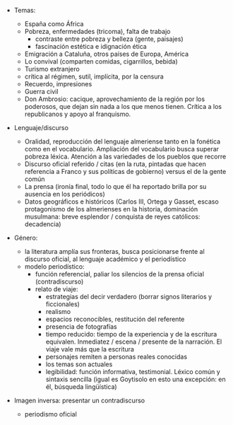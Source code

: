 - Temas:
	- España como África
	- Pobreza, enfermedades (tricoma), falta de trabajo
		- contraste entre pobreza y belleza (gente, paisajes)
		- fascinación estética e idignación ética
	- Emigración a Cataluña, otros países de Europa, América
	- Lo convival (comparten comidas, cigarrillos, bebida)
	- Turismo extranjero
	- crítica al régimen, sutil, implícita, por la censura
	- Recuerdo, impresiones
	- Guerra civil
	- Don Ambrosio: cacique, aprovechamiento de la región por los poderosos, que dejan sin nada a los que menos tienen. Crítica a los republicanos y apoyo al franquismo.

- Lenguaje/discurso
	- Oralidad, reproducción del lenguaje almeriense tanto en la fonética como en el vocabulario. Ampliación del vocabulario busca superar pobreza léxica. Atención a las variedades de los pueblos que recorre
	- Discurso oficial referido / citas (en la ruta, pintadas que hacen referencia a Franco y sus políticas de gobierno) versus el de la gente común
	- La prensa (ironía final, todo lo que él ha reportado brilla por su ausencia en los periódicos)
	- Datos geográficos e históricos (Carlos III, Ortega y Gasset, escaso protagonismo de los almerienses en la historia, dominación musulmana: breve esplendor / conquista de reyes católicos: decadencia)

- Género:
	- la literatura amplía sus fronteras, busca posicionarse frente al discurso oficial, al lenguaje académico y el periodístico
	- modelo periodístico:
		- función referencial, paliar los silencios de la prensa oficial (contradiscurso)
		- relato de viaje: 
			- estrategias del decir verdadero (borrar signos literarios y ficcionales)
			- realismo
			- espacios reconocibles, restitución del referente
			- presencia de fotografías
			- tiempo reducido: tiempo de la experiencia y de la escritura equivalen. Inmediatez / escena / presente de la narración. El viaje vale más que la escritura
			- personajes remiten a personas reales conocidas
			- los temas son actuales
			- legibilidad: función informativa, testimonial. Léxico común y sintaxis sencilla (igual es Goytisolo en esto una excepción: en él, búsqueda lingüística)

- Imagen inversa: presentar un contradiscurso
	- periodismo oficial
